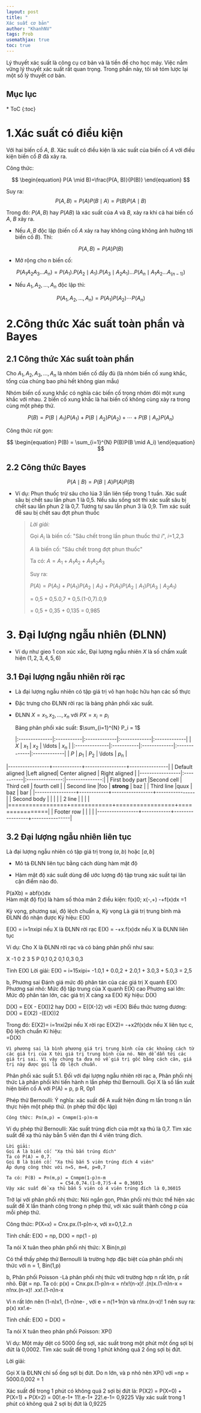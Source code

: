 ```yaml
---
layout: post
title: "
Xác suất cơ bản"
author: "KhanhNV"
tags: Prob
usemathjax: true
toc: true
---
```


Lý thuyết xác suất là công cụ cơ bản và là tiền đề cho học máy. Việc nắm vững lý thuyết xác suất rất quan trọng. Trong phần này, tôi sẽ tóm lược lại một số lý thuyết cơ bản.


<aside markdown="1">
<h2>Mục lục</h2>
* ToC
{:toc}
</aside>


# 1.Xác suất có điều kiện


Với hai biến cố $A$, $B$. Xác suất có điều kiện là xác suất của biến cố $A$ với điều kiện biến cố $B$ đã xảy ra.

Công thức:

$$
\begin{equation}
P(A \mid B)=\frac{P(A, B)}{P(B)}
\end{equation}
$$

Suy ra: 	$$\begin{equation}
P(A, B)=P(A) P(B \mid A)=P(B) P(A \mid B)
\end{equation}$$


Trong đó: $P(A,B)$ hay $P(AB)$ là xác suất của $A$ và $B$, xảy ra khi cả hai biến cố $A$, $B$ xảy ra.

  - Nếu $A, B$ độc lập (biến cố $A$ xảy ra hay không cũng không ảnh hưởng tới biến cố $B$). Thì: 

$$
\begin{equation}
P(A,B) = P(A)P(B)
\end{equation}
$$

* Mở rộng cho n biến cố:

$$
\begin{equation}
P(A_1 A_2 A_3 \ldots A_n) = P(A_1).P(A_2 \mid A_1).P(A_3 \mid A_2 A_1) \ldots P(A_n \mid A_1 A_2 \ldots A_(n-1))
\end{equation}
$$

* Nếu $A_1, A_2, \ldots ,A_n$ độc lập thì:

$$
\begin{equation}
P(A_1,A_2, \ldots ,A_n) = P(A_1)P(A_2) \cdots P(A_n)
\end{equation}
$$

# 2.Công thức Xác suất toàn phần và Bayes
## 2.1 Công thức Xác suất toàn phần

Cho $A_1, A_2, A_3, \ldots ,A_n$ là nhóm biến cố đầy đủ (là nhóm biến cố xung khắc, tổng của chúng bao phủ hết không gian mẫu) 

Nhóm biến cố xung khắc có nghĩa các biến cố trong nhóm đôi một xung khắc với nhau. 2 biến cố xung khắc là hai biến cố không cùng xảy ra trong cùng một phép thử.

$$
\begin{equation}
P(B) = P(B \mid A_1)P(A_1) + P(B \mid A_2)P(A_2) + \cdots + P(B \mid A_n)P(A_n)
\end{equation}
$$

Công thức rút gọn: 

$$
\begin{equation}
P(B) = \sum_{i=1}^{N} P(B)P(B \mid A_i)
\end{equation}
$$

## 2.2 Công thức Bayes

$$
\begin{equation}
P(A \mid B) = P(B \mid A)P(A)P(B)
\end{equation}
$$

* Ví dụ: Phun thuốc trừ sâu cho lúa 3 lần liên tiếp trong 1 tuần. Xác suất sâu bị chết sau lần phun 1 là 0,5. Nếu sâu sống sót thì xác suất sâu bị chết sau lần phun 2 là 0,7. Tương tự sau lần phun 3 là 0,9. Tìm xác suất để sau bị chết sau đợt phun thuốc
	> *Lời giải:*
	>
	> Gọi $A_i$ là biến cố: "Sâu chết trong lần phun thuốc thứ $i$", $i$=1,2,3
	> 
	> $A$ là biến cố: "Sâu chết trong đợt phun thuốc"
	> 
	> Ta có: $A = A_1 + A_1 A_2 + A_1 A_2 A_3$
	> 
	> Suy ra:
	> 
	> $P(A) = P(A_1) + P(A_1)P(A_2 \mid A_1) + P(A_1)P(A_2 \mid A_1)P(A_3 \mid A_2 A_1)$
	> 
	> = 0,5 + 0,5.0,7 + 0,5.(1-0,7).0,9
	> 
	> = 0,5 + 0,35 + 0,135 = 0,985


# 3. Đại lượng ngẫu nhiên (ĐLNN)

* Ví dụ như gieo 1 con xúc xắc, Đại lượng ngẫu nhiên $X$ là số chấm xuất hiện $(1,2,3,4,5,6)$

## 3.1 Đại lượng ngẫu nhiên rời rạc

* Là đại lượng ngẫu nhiên có tập giá trị vô hạn hoặc hữu hạn các số thực
	
* Đặc trưng cho ĐLNN rời rạc là bảng phân phối xác suất.

* ĐLNN $X = {x_1, x_2, \ldots ,x_n}$ với $P{X = x_i}=p_i$
	
	Bảng phân phối xác suất: $\sum_{i=1}^{N} P_i = 1$
	
	|:--------------|:-----------|:-------------|:-------------|:-------------|
	| $X$ | $x_1$ | $x_2$ | \ldots | $x_n$ |
	|:--------------|:-----------|:-------------|:-------------|:-------------|
	| $P$ | $p_1$ | $P_2$ | \ldots | $p_n$ |
	
|-----------------+------------+-----------------+----------------|
| Default aligned |Left aligned| Center aligned  | Right aligned  |
|-----------------|:-----------|:---------------:|---------------:|
| First body part |Second cell | Third cell      | fourth cell    |
| Second line     |foo         | **strong**      | baz            |
| Third line      |quux        | baz             | bar            |
|-----------------+------------+-----------------+----------------|
| Second body     |            |                 |                |
| 2 line          |            |                 |                |
|=================+============+=================+================|
| Footer row      |            |                 |                |
|-----------------+------------+-----------------+----------------|


## 3.2 Đại lượng ngẫu nhiên liên tục

Là đại lượng ngẫu nhiên có tập giá trị trong $(a,b)$ hoặc $[a,b]$

* Mô tả ĐLNN liên tục bằng cách dùng hàm mật độ

* Hàm mật độ xác suất dùng để ước lượng độ tập trung xác suất tại lân cận điểm nào đó. 

P(aXb) = abf(x)dx	
Hàm mật độ f(x) là hàm số thỏa mãn 2 điều kiện:
f(x)0; x(-,+)
-+f(x)dx =1

Kỳ vọng, phương sai, độ lệch chuẩn
a, Kỳ vọng
Là giá trị trung bình mà ĐLNN đó nhận được
Ký hiệu: E(X)

E(X) = i=1nxipi nếu X là ĐLNN rời rạc
E(X) = -+x.f(x)dx nếu X là ĐLNN liên tục

Ví dụ: Cho X là ĐLNN rời rạc và có bảng phân phối như sau:

X
-1
0
2
3
5
P
0,1
0,2
0,1
0,3
0,3


Tính E(X)
Lời giải:
E(X) = i=15xipi= -1.0,1 + 0.0,2 + 2.0,1 + 3.0,3 + 5.0,3 = 2,5

b, Phương sai 
Đánh giá mức độ phân tán của các giá trị X quanh E(X)
Phương sai nhỏ: Mức độ tập trung của X quanh E(X) cao
Phương sai lớn: Mức độ phân tán lớn, các giá trị X càng xa E(X)
Ký hiệu: D(X)

D(X) = E(X - E(X))2 hay D(X) = E((X-)2) 
với =E(X)
Biểu thức tương đương: D(X) = E(X2) -(E(X))2

Trong đó: E(X2)= i=1nxi2pi nếu X rời rạc
	       E(X2)= -+x2f(x)dx nếu X liên tục
c, Độ lệch chuẩn 
	Kí hiệu:  
=D(X)

	Vì phương sai là bình phương giá trị trung bình của các khoảng cách từ các giá trị của X tới giá trị trung bình của nó. Nên dễ dẫn tới các giá trị sai. Vì vậy chúng ta đưa nó về giá trị gốc bằng cách căn, giá trị này được gọi là độ lệch chuẩn.

Phân phối xác suất
5.1. Đối với đại lượng ngẫu nhiên rời rạc
 a, Phân phối nhị thức 
	Là phân phối khi tiến hành n lần phép thử Bernoulli. Gọi X là số lần xuất hiện biến cố A với P(A) = p, p R, 0p1

Phép thử Bernoulli:
	Ý nghĩa: xác suất để A xuất hiện đúng m lần trong n lần thực hiện một phép thử. (n phép thử độc lập)

	Công thức: Pn(m,p) = Cnmpm(1-p)n-m

Ví dụ phép thử Bernoulli: Xác suất trúng đích của một xạ thủ là 0,7. Tìm xác suất để xạ thủ này bắn 5 viên đạn thì 4 viên trúng đích.

	Lời giải:
	Gọi A là biến cố: "Xạ thủ bắn trúng đích"
	Ta có P(A) = 0,7.
	Gọi B là biến cố: "Xạ thủ bắn 5 viên trúng đích 4 viên"
	Áp dụng công thức với n=5, m=4, p=0,7
	
	Ta có: P(B) = Pn(m,p) = Cnmpm(1-p)n-m
				        = C54.0,74.(1-0,7)5-4 = 0,36015
	Vậy xác suất để xạ thủ bắn 5 viên có 4 viên trúng đích là 0,36015

Trở lại với phân phối nhị thức:
Nói ngắn gọn, Phân phối nhị thức thể hiện xác suất để X lần thành công trong n phép thử, với xác suất thành công p của mỗi phép thử.

Công thức:  P(X=x) = Cnx.px.(1-p)n-x, với x=0,1,2..n

Tính chất: E(X) = np, D(X) = np(1 - p)

Ta nói X tuân theo phân phối nhị thức:  X Bin(n,p)

Có thể thấy phép thử Bernoulli là trường hợp đặc biệt của phân phối nhị thức với n = 1, Bin(1,p)

b, Phân phối Poisson
	-Là phân phối nhị thức với trường hợp n rất lớn, p rất nhỏ. 
Đặt  = np. Ta có:
	p(x) = Cnx.px.(1-p)n-x = n!x!(n-x)! .(n)x.(1-n)n-x
	       = n!nx.(n-x)! .xx!.(1-n)n-x


Vì n rất lớn nên (1-n)x1, (1-n)ne- , với e = n(1+1n)n và n!nx.(n-x)! 1 nên suy ra: p(x) xx!.e-

Tính chất: E(X) = D(X) = 

Ta nói X tuân theo phân phối Poisson: XP()

Ví dụ: Một máy dệt có 5000 ống sợi, xác suất trong một phút một ống sợi bị đứt là 0,0002. Tìm xác suất để trong 1 phút không quá 2 ống sợi bị đứt.

Lời giải: 

Gọi X là ĐLNN chỉ số ống sợi bị đứt.
Do n lớn, và p nhỏ nên XP() với =np = 5000.0,002 = 1

Xác suất để trong 1 phút có không quá 2 sợi bị đứt là:
P(X2) = P(X=0) + P(X=1) + P(X=2)
	     = 00!.e-1+ 11!.e-1+ 22!.e-1= 0,9225
Vậy xác suất trong 1 phút có không quá 2 sợi bị đứt là 0,9225






